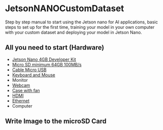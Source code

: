 # JetsonNANOCustomDataset
Step by step manual to start using the Jetson nano for AI applications, basic steps to set up for the first time, training your model in your own computer with your custom dataset and deploying your model in Jetson Nano.
## All you need to start (Hardware)
* [Jetson Nano 4GB Developer Kit](https://www.amazon.com.mx/nVidia-Jetson-Nano-Desarrollador-B01/dp/B084DSDDLT/ref=sr_1_1?__mk_es_MX=%C3%85M%C3%85%C5%BD%C3%95%C3%91&dchild=1&keywords=jetson+nano&qid=1618334404&sr=8-1)
*  [Micro SD minimum 64GB 100MB/s](https://www.amazon.com.mx/SAMSUNG-microSDXC-Tarjeta-Adaptador-MB-ME128HA/dp/B0887GP791/ref=sr_1_6?__mk_es_MX=%C3%85M%C3%85%C5%BD%C3%95%C3%91&crid=5LLIO2088IXV&dchild=1&keywords=mini%2Bsd%2Bcard%2B64%2Bgb&qid=1618334519&sprefix=mini%2Bsd%2Bcard%2Caps%2C202&sr=8-6&th=1)
*  [Cable Micro USB](https://www.amazon.com.mx/UGREEN-Trenzado-Cargador-Samsung-lectores/dp/B07VJMC4Z5/ref=sr_1_14?__mk_es_MX=%C3%85M%C3%85%C5%BD%C3%95%C3%91&crid=31EDU662858OT&dchild=1&keywords=cable+micro+usb&qid=1618334800&sprefix=cable+micro+%2Caps%2C212&sr=8-14)
*  [Keyboard and Mouse](https://www.amazon.com.mx/Logitech-MK220-Teclado-inal%C3%A1mbricos-espa%C3%B1ol/dp/B0080W1VVC/ref=sr_1_1?__mk_es_MX=%C3%85M%C3%85%C5%BD%C3%95%C3%91&crid=12PKP6HURCC2&dchild=1&keywords=keyboard+and+mouse&qid=1618335240&sprefix=keeyboard+a%2Caps%2C204&sr=8-1)
*  Monitor
*  [Webcam](https://www.amazon.com.mx/Logitech-C270-Webcam-720p-Negra/dp/B01BGBJ8Y0/ref=sr_1_22?__mk_es_MX=%C3%85M%C3%85%C5%BD%C3%95%C3%91&dchild=1&keywords=webcam&qid=1618335412&sr=8-22)
*  [Case with fan](https://www.amazon.com.mx/Yahboom-Carcasa-acr%C3%ADlico-Ventilador-refrigeraci%C3%B3n/dp/B07TH8NBWF/ref=sr_1_2?__mk_es_MX=%C3%85M%C3%85%C5%BD%C3%95%C3%91&dchild=1&keywords=case+jetson+nano&qid=1618335601&sr=8-2)
*  [HDMI](https://www.amazon.com.mx/Amazon-Basics-Trenzado-Velocidad-Oscuro/dp/B07S25XD8X/ref=sr_1_1_sspa?__mk_es_MX=%C3%85M%C3%85%C5%BD%C3%95%C3%91&dchild=1&keywords=HDMI&qid=1618335800&sr=8-1-spons&psc=1&spLa=ZW5jcnlwdGVkUXVhbGlmaWVyPUE1N0Q3TzlGVVdCVE0mZW5jcnlwdGVkSWQ9QTA0NDc3NzIyMkpDRk5BRkVBU0JMJmVuY3J5cHRlZEFkSWQ9QTAxMDk0MDAxTDg1OUtOWDc5Q0RKJndpZGdldE5hbWU9c3BfYXRmJmFjdGlvbj1jbGlja1JlZGlyZWN0JmRvTm90TG9nQ2xpY2s9dHJ1ZQ==)
*  [Ethernet](https://www.amazon.com.mx/UGREEN-Ethernet-Trenzado-10000Mbit-Compatible/dp/B086G7VHP3/ref=sr_1_6?__mk_es_MX=%C3%85M%C3%85%C5%BD%C3%95%C3%91&dchild=1&keywords=ethernet+cable&qid=1618336925&sr=8-6)
*  Computer

## Write Image to the microSD Card
